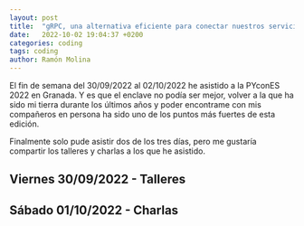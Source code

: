 ```yaml
---
layout: post
title:  "gRPC, una alternativa eficiente para conectar nuestros servicios"
date:   2022-10-02 19:04:37 +0200
categories: coding
tags: coding
author: Ramón Molina
---
```

El fin de semana del 30/09/2022 al 02/10/2022 he asistido a la PYconES 2022 en Granada.
Y es que el enclave no podía ser mejor, volver a la que ha sido mi tierra durante los últimos años y poder encontrame con mis compañeros en persona ha sido uno de los puntos más fuertes de esta edición.

Finalmente solo pude asistir dos de los tres días, pero me gustaría compartir los talleres y charlas a los que he asistido.

## Viernes 30/09/2022 - Talleres

## Sábado 01/10/2022 - Charlas

